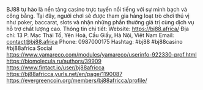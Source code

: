 BJ88 tự hào là nền tảng casino trực tuyến nổi tiếng với sự minh bạch và công bằng. Tại đây, người chơi sẽ được tham gia hàng loạt trò chơi thú vị như poker, baccarat, slots và nhận những phần thưởng giá trị cùng dịch vụ hỗ trợ chất lượng cao.
Thông tin chi tiết:
Website: https://bj88.africa/
Địa chỉ: 13 P. Mạc Thái Tổ, Yên Hoà, Cầu Giấy, Hà Nội, Việt Nam
Email: contact@bj88.africa
Phone: 0987000175
Hashtag: #bj88 #bj88casino #bj88africa
Social
https://www.yamareco.com/modules/yamareco/userinfo-922330-prof.html
https://biomolecula.ru/authors/39909
https://www.fintact.io/user/bj88africca
https://bj88africca.yurls.net/en/page/1190087
https://evergreencoin.org/members/bj88africca/profile/